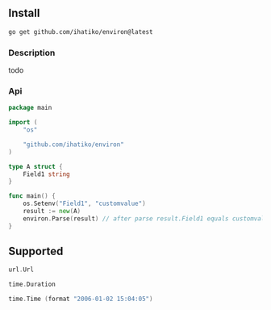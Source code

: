 ## Install

```bash
go get github.com/ihatiko/environ@latest
```

### Description

todo

### Api


```go
package main

import (
	"os"

	"github.com/ihatiko/environ"
)

type A struct {
	Field1 string
}

func main() {
	os.Setenv("Field1", "customvalue")
	result := new(A)
	environ.Parse(result) // after parse result.Field1 equals customvalue
}
```


## Supported

```go
url.Url

time.Duration

time.Time (format "2006-01-02 15:04:05")
```